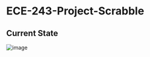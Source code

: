 # ECE-243-Project-Scrabble

## Current State
![image](https://user-images.githubusercontent.com/61927002/114253372-c53cbe00-995e-11eb-91a2-f76582b46cbb.png)
